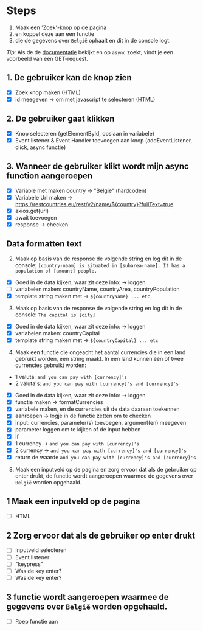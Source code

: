 # Steps

1. Maak een 'Zoek'-knop op de pagina
2. en koppel deze aan een functie
3. die de gegevens over `België` ophaalt en dit in de console logt.

_Tip:_ Als de de [documentatie](https://www.npmjs.com/package/axios) bekijkt en op `async` zoekt, vindt je een voorbeeld van een GET-request.

## 1. De gebruiker kan de knop zien

- [x] Zoek knop maken (HTML)
- [x] id meegeven -> om met javascript te selecteren (HTML)

## 2. De gebruiker gaat klikken

- [x] Knop selecteren (getElementById, opslaan in variabele)
- [x] Event listener & Event Handler toevoegen aan knop (addEventListener, click, async functie)

## 3. Wanneer de gebruiker klikt wordt mijn async function aangeroepen

- [x] Variable met maken country -> "Belgie" (hardcoden)
- [x] Variabele Url maken -> https://restcountries.eu/rest/v2/name/${country}?fullText=true
- [x] axios.get(url)
- [x] await toevoegen
- [x] response -> checken

## Data formatten text

2. Maak op basis van de response de volgende string en log dit in de console: `[country-naam] is situated in [subarea-name]. It has a population of [amount] people.`

- [x] Goed in de data kijken, waar zit deze info: -> loggen
- [ ] variabelen maken: countryName, countryArea, countryPopulation
- [x] template string maken met -> `${countryName} ... etc`

3. Maak op basis van de response de volgende string en log dit in de console: `The capital is [city]`

- [x] Goed in de data kijken, waar zit deze info: -> loggen
- [x] variabelen maken: countryCapital
- [x] template string maken met -> `${countryCapital} ... etc`

4. Maak een functie die ongeacht het aantal currencies die in een land gebruikt worden, een string maakt. In een land kunnen één of twee currencies gebruikt worden:
- 1 valuta: `and you can pay with [currency]'s`
- 2 valuta's: `and you can pay with [currency]'s and [currency]'s`

- [x] Goed in de data kijken, waar zit deze info: -> loggen
- [x] functie maken -> formatCurrencies
- [x] variabele maken, en de currencies uit de data daaraan toekennen
- [x] aanroepen -> logje in de functie zetten om te checken
- [x] input: currencies, parameter(s) toevoegen, argument(en) meegeven 
- [x] parameter loggen om te kijken of de input hebben
- [x] if
- [x] 1 currency -> `and you can pay with [currency]'s`
- [x] 2 currency -> `and you can pay with [currency]'s and [currency]'s`
- [x] return de waarde `and you can pay with [currency]'s and [currency]'s`

8. Maak een inputveld op de pagina en zorg ervoor dat als de gebruiker op enter drukt, de functie wordt aangeroepen waarmee de gegevens over `België` worden opgehaald. 

## 1 Maak een inputveld op de pagina 

- [ ] HTML 

## 2 Zorg ervoor dat als de gebruiker op enter drukt 

- [ ] Inputveld selecteren
- [ ] Event listener
- [ ] "keypress"
- [ ] Was de key enter?
- [ ] Was de key enter? 

## 3 functie wordt aangeroepen waarmee de gegevens over `België` worden opgehaald. 

- [ ] Roep functie aan 
